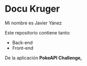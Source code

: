 # Docu Kruger
Mi nombre es Javier Yánez

Este repositorio contiene tanto:

- Back-end
- Front-end

De la aplicación **PokeAPI Challenge,**
